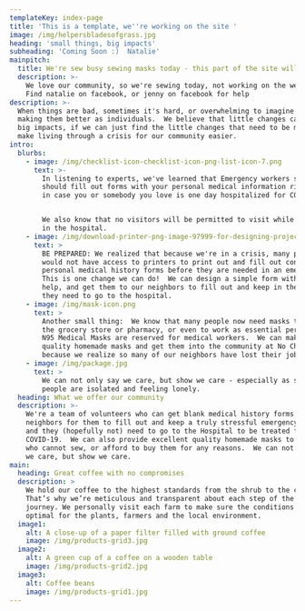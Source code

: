 ```yaml
---
templateKey: index-page
title: 'This is a template, we''re working on the site '
image: /img/helpersbladesofgrass.jpg
heading: 'small things, big impacts'
subheading: 'Coming Soon :)  Natalie'
mainpitch:
  title: We're sew busy sewing masks today - this part of the site will have to wait
  description: >-
    We love our community, so we're sewing today, not working on the website :) 
    Find natalie on facebook, or jenny on facebook for help
description: >-
  When things are bad, sometimes it's hard, or overwhelming to imagine ways of
  making them better as individuals.  We believe that little changes can make
  big impacts, if we can just find the little changes that need to be made to
  make living through a crisis for our community easier.
intro:
  blurbs:
    - image: /img/checklist-icon-checklist-icon-png-list-icon-7.png
      text: >-
        In listening to experts, we've learned that Emergency workers say you
        should fill out forms with your personal medical information right now
        in case you or somebody you love is one day hospitalized for COVID-19.


        We also know that no visitors will be permitted to visit while you are
        in the hospital.  
    - image: /img/download-printer-png-image-97999-for-designing-projects.png
      text: >
        BE PREPARED: We realized that because we're in a crisis, many people
        would not have access to printers to print out and fill out confusing
        personal medical history forms before they are needed in an emergency. 
        This is one change we can do!  We can design a simple form with expert
        help, and get them to our neighbors to fill out and keep in the event
        they need to go to the hospital.
    - image: /img/mask-icon.png
      text: >
        Another small thing:  We know that many people now need masks to go to
        the grocery store or pharmacy, or even to work as essential personnel. 
        N95 Medical Masks are reserved for medical workers.  We can make good
        quality homemade masks and get them into the community at No Charge
        because we realize so many of our neighbors have lost their jobs.
    - image: /img/package.jpg
      text: >
        We can not only say we care, but show we care - especially as so many
        people are isolated and feeling lonely.
  heading: What we offer our community
  description: >-
    We're a team of volunteers who can get blank medical history forms to
    neighbors for them to fill out and keep a truly stressful emergency arises
    and they (hopefully not) need to go to the Hospital to be treated for
    COVID-19.  We can also provide excellent quality homemade masks to people
    who cannot sew, or afford to buy them for any reasons.  We can not only say
    we care, but show we care.
main:
  heading: Great coffee with no compromises
  description: >
    We hold our coffee to the highest standards from the shrub to the cup.
    That’s why we’re meticulous and transparent about each step of the coffee’s
    journey. We personally visit each farm to make sure the conditions are
    optimal for the plants, farmers and the local environment.
  image1:
    alt: A close-up of a paper filter filled with ground coffee
    image: /img/products-grid3.jpg
  image2:
    alt: A green cup of a coffee on a wooden table
    image: /img/products-grid2.jpg
  image3:
    alt: Coffee beans
    image: /img/products-grid1.jpg
---
```

